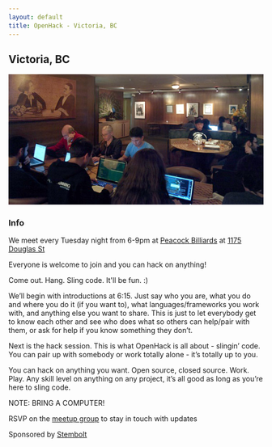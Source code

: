 ```yaml
---
layout: default
title: OpenHack - Victoria, BC
---
```


## Victoria, BC

![Peacock Billiards, Victoria BC](/victoria/victoria.jpg)

### Info

We meet every Tuesday night from 6-9pm at [Peacock Billiards](http://www.peacockbilliards.com/) at [1175 Douglas St](https://maps.google.ca/maps?client=ubuntu&channel=fs&oe=utf-8&q=1280+Broad+St&ie=UTF8&hq=&hnear=1280+Broad+St,+Victoria,+British+Columbia+V8W+2A4&gl=ca&t=m&z=16&vpsrc=://maps.google.ca/maps?ie=UTF-8&q=peacocks+victoria&fb=1&gl=ca&hq=peacocks+victoria&cid=0,0,8681642815041155577&ei=V6XuUamgC4ybigKlxICwBQ&ved=0CDUQrwswAA)

Everyone is welcome to join and you can hack on anything!

Come out. Hang. Sling code. It'll be fun. :)

We’ll begin with introductions at 6:15. Just say who you are, what you do and where you do it (if you want to), what languages/frameworks you work with, and anything else you want to share. This is just to let everybody get to know each other and see who does what so others can help/pair with them, or ask for help if you know something they don’t.

Next is the hack session. This is what OpenHack is all about - slingin’ code. You can pair up with somebody or work totally alone - it’s totally up to you. 

You can hack on anything you want. Open source, closed source. Work. Play. Any skill level on anything on any project, it’s all good as long as you’re here to sling code.

NOTE: BRING A COMPUTER! 

RSVP on the [meetup group](http://www.meetup.com/OpenHack-Victoria) to stay in touch with updates

Sponsored by [Stembolt](https://stembolt.com/)
